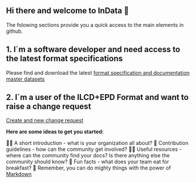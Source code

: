 ## Hi there and welcome to InData 👋
The folowing sections provide you a quick access to the main elements in github.


## 1. I´m a software developer and need access to the latest format specifications
Please find and download the latest 
[format specification and documentation](https://github.com/InDataWG/ILCD-EPD-Data-Format)
[master datasets](https://github.com/InDataWG/ILCD-EPD-Master-Data)

## 2. I´m a user of the ILCD+EPD Format and want to raise a change request
[Create and new change request](https://github.com/InDataWG/ILCD-EPD-Data-Format/issues/new)



**Here are some ideas to get you started:**

🙋‍♀️ A short introduction - what is your organization all about?
🌈 Contribution guidelines - how can the community get involved?
👩‍💻 Useful resources - where can the community find your docs? Is there anything else the community should know?
🍿 Fun facts - what does your team eat for breakfast?
🧙 Remember, you can do mighty things with the power of [Markdown](https://docs.github.com/github/writing-on-github/getting-started-with-writing-and-formatting-on-github/basic-writing-and-formatting-syntax)


